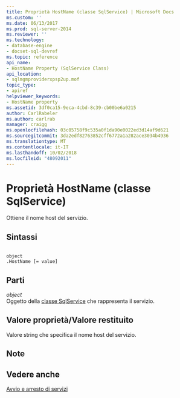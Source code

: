 ```yaml
---
title: Proprietà HostName (classe SqlService) | Microsoft Docs
ms.custom: ''
ms.date: 06/13/2017
ms.prod: sql-server-2014
ms.reviewer: ''
ms.technology:
- database-engine
- docset-sql-devref
ms.topic: reference
api_name:
- HostName Property (SqlService Class)
api_location:
- sqlmgmproviderxpsp2up.mof
topic_type:
- apiref
helpviewer_keywords:
- HostName property
ms.assetid: 3df0ca15-9eca-4cbd-8c39-cb00be6a0215
author: CarlRabeler
ms.author: carlrab
manager: craigg
ms.openlocfilehash: 03c05758f9c535a0f1da90e0022ed3d14af9d621
ms.sourcegitcommit: 3da2edf82763852cff6772a1a282ace3034b4936
ms.translationtype: MT
ms.contentlocale: it-IT
ms.lasthandoff: 10/02/2018
ms.locfileid: "48092011"
---
```

# <a name="hostname-property-sqlservice-class"></a>Proprietà HostName (classe SqlService)
  Ottiene il nome host del servizio.  
  
## <a name="syntax"></a>Sintassi  
  
```  
  
object  
.HostName [= value]  
```  
  
## <a name="parts"></a>Parti  
 *object*  
 Oggetto della [classe SqlService](sqlservice-class.md) che rappresenta il servizio.  
  
## <a name="property-valuereturn-value"></a>Valore proprietà/Valore restituito  
 Valore string che specifica il nome host del servizio.  
  
## <a name="remarks"></a>Note  
  
## <a name="see-also"></a>Vedere anche  
 [Avvio e arresto di servizi](http://technet.microsoft.com/library/ms174886\(v=sql.105\).aspx)  
  
  
